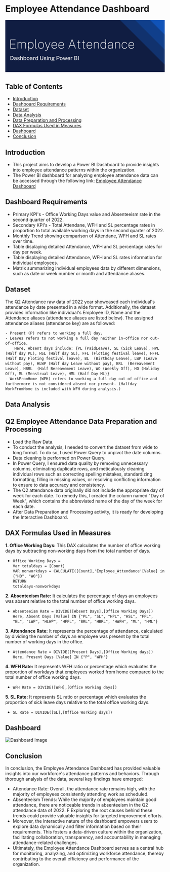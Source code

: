 # Employee Attendance Dashboard

![Dashboard Image](https://github.com/RadhikaDeshpande1010/Power-BI-Employee-Attendance-Dashboard/blob/main/Employee%20Attendance.png "Employee Attendance")

## Table of Contents
* [Introduction](#Introduction)
* [Dashboard Requirements](#Dashboard-Requirements)
* [Dataset](#Dataset)
* [Data Analysis](#Data-Analysis)
* [Data Preparation and Processing](#Q2-Employee-Attendance-Data-Preparation-and-Processing)
* [DAX Formulas Used in Measures](#DAX-Formulas-Used-in-Measures)
* [Dashboard](#Dashboard)
* [Conclusion](#Conclusion)
  
## Introduction
* This project aims to develop a Power BI Dashboard to provide insights into employee attendance patterns within the organization.
* The Power BI dashboard for analyzing employee attendance data can be accessed through the following link: [Employee Attendance Dashboard](https://github.com/RadhikaDeshpande1010/Power-BI-Employee-Attendance-Dashboard/blob/main/Attendance_Report.pbix)

## Dashboard Requirements
* Primary KPI's - Office Working Days value and Absenteeism rate in the second quarter of 2022.
* Secondary KPI's - Total Attendane, WFH and SL percentage rates in proportion to total available working days in the second quarter of 2022.
* Monthly Trend showing comparison of Attendane, WFH and SL rates over time.
* Table displaying detailed Attendance, WFH and SL percentage rates for day per week.
* Table displaying detailed Attendance, WFH and SL rates information for individual employees.
* Matrix summarizing individual employees data by different dimensions, such as date or week number or month and attendance aliases.

## Dataset
The Q2 Attendance raw data of 2022 year showcased each individual's attendance by date presented in a wide format. Additionally, the dataset provides information like individual's Employee ID, Name and the Attendance aliases (attendance aliases are listed below).
The assigned attendance aliases (attendance key) are as followed:

```
- Present (P) refers to working a full day.
- Leaves refers to not working a full day neither in-office nor out-of-office.
    Here, Absent days include: {PL (PaidLeave), SL (Sick Leave), HPL (Half day PL), HSL (Half day SL), FFL (Floting festival leave), HFFL (Half Day Floting festival leave), BL  (Birthday Leave), LWP (Leave without pay), HLWP (Half day Leave without pay), BRL  (Bereavement Leave), HBRL  (Half Bereavement Leave), WO (Weekly Off), HO (Holiday Off), ML (Menstrual Leave), HML (Half Day ML)}
- WorkFromHome (WFH) refers to working a full day out-of-office and furthermore is not considered absent nor present. (Halfday WorkFromHome is included with WFH during analysis.)
```

## Data Analysis

## Q2 Employee Attendance Data Preparation and Processing 
* Load the Raw Data.
* To conduct the analysis, I needed to convert the dataset from wide to long format. To do so, I used Power Query to unpivot the date columns.
* Data cleaning is performed on Power Query.
* In Power Query, I ensured data quality by removing unnecessary columns, eliminating duplicate rows, and meticulously cleaning individual rows such as correcting spelling mistakes, standardizing formatting, filling in missing values, or resolving conflicting information to ensure to data accuracy and consistency.
* The Q2 attendance data originally did not include the appropriate day of week for each date. To remedy this, I created the column named "Day of Week", which contains the abbreviated  name of the day of the week for each date.
* After Data Preparation and Processing activity, it is ready for developing the Interactive Dashboard.
  
## DAX Formulas Used in Measures

**1. Office Working Days:** This DAX calculates the number of office working days by subtracting non-working days from the total number of days.
* ```
  Office Working Days =
  Var totaldays = [Count]
  VAR nonworkdays = CALCULATE([Count],'Employee_Attendance'[Value] in {"HO", "WO"})
  RETURN
  totaldays-nonworkdays
  ```

**2. Absenteeism  Rate:**  It calculates the percentage of days an employees was absent relative to the total number of office working days.
 * ```
   Absenteeism Rate = DIVIDE([Absent Days],[Office Working Days])
   Here, Absent Days [Value] IN {"PL", "SL", "HPL", "HSL", "FFL", "BL", "LWP", "HLWP", "HFFL", "BRL", "HBRL", "HWFH", "ML", "HML"}
   ```
   
 **3. Attendance Rate:** It represents the percentage of attendance, calculated by dividing the number of days an employee was present by the total number of working days in the office.
 * ```
   Attendance Rate = DIVIDE([Present Days],[Office Working days])
   Here, Present Days [Value] IN {"P", "WFH"}
   ```

 **4. WFH Rate:** It represents WFH ratio or percentage which evaluates the proportion of workdays that employees worked from home compared to the total number of office working days.
 * ```
   WFH Rate = DIVIDE([WFH],[Office Working days])
   ```

 **5. SL Rate:** It represents SL ratio or percentage which evaluates the proportion of sick leave days relative to the total office working days.
 * ```
   SL Rate = DIVIDE([SL],[Office Working days])
   ```

## Dashboard

![Dashboard Image](https://github.com/RadhikaDeshpande1010/Power-BI-Employee-Attendance-Dashboard/blob/main/Attendance%20Dashboard.png "Attendance Dashboard")

## Conclusion
In conclusion, the Employee Attendance Dashboard has provided valuable insights into our workforce's attendance patterns and behaviors. Through thorough analysis of the data, several key findings have emerged:
* Attendance Rate: Overall, the attendance rate remains high, with the majority of employees consistently attending work as scheduled.
* Absenteeism Trends: While the majority of employees maintain good attendance, there are noticeable trends in absenteeism in the Q2 attendance data of 2022. F Exploring the root causes behind these trends could provide valuable insights for targeted improvement efforts.
* Moreover, the interactive nature of the dashboard empowers users to explore data dynamically and filter information based on their requirements. This fosters a data-driven culture within the organization, facilitating collaboration, transparency, and accountability in managing attendance-related challenges.
* Ultimately, the Employee Attendance Dashboard serves as a central hub for monitoring, analyzing, and optimizing workforce attendance, thereby contributing to the overall efficiency and performance of the organization.
